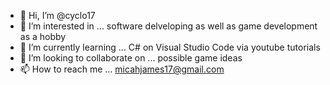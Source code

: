 - 👋 Hi, I’m @cyclo17
- 👀 I’m interested in ... software delveloping as well as game development as a hobby
- 🌱 I’m currently learning ... C# on Visual Studio Code via youtube tutorials
- 💞️ I’m looking to collaborate on ... possible game ideas
- 📫 How to reach me ... micahjames17@gmail.com

<!---
cyclo17/cyclo17 is a ✨ special ✨ repository because its `README.md` (this file) appears on your GitHub profile.
You can click the Preview link to take a look at your changes.
--->
